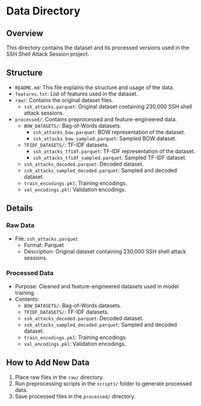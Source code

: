 # Data Directory

## Overview
This directory contains the dataset and its processed versions used in the SSH Shell Attack Session project.

## Structure
- `README.md`: This file explains the structure and usage of the data.
- `features.txt`: List of features used in the dataset.
- `raw/`: Contains the original dataset files.
  - `ssh_attacks.parquet`: Original dataset containing 230,000 SSH shell attack sessions.
- `processed/`: Contains preprocessed and feature-engineered data.
  - `BOW_DATASETS/`: Bag-of-Words datasets.
    - `ssh_attacks_bow.parquet`: BOW representation of the dataset.
    - `ssh_attacks_bow_sampled.parquet`: Sampled BOW dataset.
  - `TFIDF_DATASETS/`: TF-IDF datasets.
    - `ssh_attacks_tfidf.parquet`: TF-IDF representation of the dataset.
    - `ssh_attacks_tfidf_sampled.parquet`: Sampled TF-IDF dataset.
  - `ssh_attacks_decoded.parquet`: Decoded dataset.
  - `ssh_attacks_sampled_decoded.parquet`: Sampled and decoded dataset.
  - `train_encodings.pkl`: Training encodings.
  - `val_encodings.pkl`: Validation encodings.

## Details
### Raw Data
- File: `ssh_attacks.parquet`
  - Format: Parquet
  - Description: Original dataset containing 230,000 SSH shell attack sessions.

### Processed Data
- Purpose: Cleaned and feature-engineered datasets used in model training.
- Contents:
  - `BOW_DATASETS/`: Bag-of-Words datasets.
  - `TFIDF_DATASETS/`: TF-IDF datasets.
  - `ssh_attacks_decoded.parquet`: Decoded dataset.
  - `ssh_attacks_sampled_decoded.parquet`: Sampled and decoded dataset.
  - `train_encodings.pkl`: Training encodings.
  - `val_encodings.pkl`: Validation encodings.

## How to Add New Data
1. Place raw files in the `raw/` directory.
2. Run preprocessing scripts in the `scripts/` folder to generate processed data.
3. Save processed files in the `processed/` directory.
